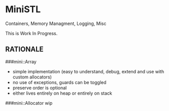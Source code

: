 # MiniSTL
Containers, Memory Managment, Logging, Misc

This is Work In Progress. 


## RATIONALE

###mini::Array
- simple implementation (easy to understand, debug, extend and use with custom allocators)
- no use of exceptions, guards can be toggled
- preserve order is optional
- either lives entirely on heap or entirely on stack

###mini::Allocator
wip
